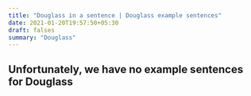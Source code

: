 ```yaml
---
title: "Douglass in a sentence | Douglass example sentences"
date: 2021-01-20T19:57:50+05:30
draft: falses
summary: "Douglass"
---
```

## Unfortunately, we have no example sentences for Douglass                 
